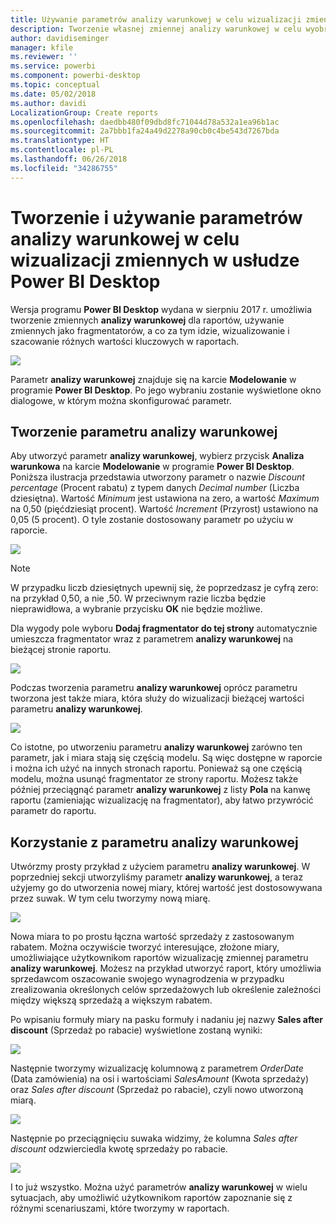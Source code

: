 ```yaml
---
title: Używanie parametrów analizy warunkowej w celu wizualizacji zmiennych w usłudze Power BI Desktop
description: Tworzenie własnej zmiennej analizy warunkowej w celu wyobrażenia i wizualizacji zmiennych w raportach usługi Power BI
author: davidiseminger
manager: kfile
ms.reviewer: ''
ms.service: powerbi
ms.component: powerbi-desktop
ms.topic: conceptual
ms.date: 05/02/2018
ms.author: davidi
LocalizationGroup: Create reports
ms.openlocfilehash: daedbb480f09dbd8fc71044d78a532a1ea96b1ac
ms.sourcegitcommit: 2a7bbb1fa24a49d2278a90cb0c4be543d7267bda
ms.translationtype: HT
ms.contentlocale: pl-PL
ms.lasthandoff: 06/26/2018
ms.locfileid: "34286755"
---
```

# <a name="create-and-use-a-what-if-parameter-to-visualize-variables-in-power-bi-desktop"></a>Tworzenie i używanie parametrów analizy warunkowej w celu wizualizacji zmiennych w usłudze Power BI Desktop
Wersja programu **Power BI Desktop** wydana w sierpniu 2017 r. umożliwia tworzenie zmiennych **analizy warunkowej** dla raportów, używanie zmiennych jako fragmentatorów, a co za tym idzie, wizualizowanie i szacowanie różnych wartości kluczowych w raportach.

![](media/desktop-what-if/what-if_01.png)

Parametr **analizy warunkowej** znajduje się na karcie **Modelowanie** w programie **Power BI Desktop**. Po jego wybraniu zostanie wyświetlone okno dialogowe, w którym można skonfigurować parametr.

## <a name="creating-a-what-if-parameter"></a>Tworzenie parametru analizy warunkowej
Aby utworzyć parametr **analizy warunkowej**, wybierz przycisk **Analiza warunkowa** na karcie **Modelowanie** w programie **Power BI Desktop**. Poniższa ilustracja przedstawia utworzony parametr o nazwie *Discount percentage* (Procent rabatu) z typem danych *Decimal number* (Liczba dziesiętna). Wartość *Minimum* jest ustawiona na zero, a wartość *Maximum* na 0,50 (pięćdziesiąt procent). Wartość *Increment* (Przyrost) ustawiono na 0,05 (5 procent). O tyle zostanie dostosowany parametr po użyciu w raporcie.

![](media/desktop-what-if/what-if_02.png)

> [!NOTE]
> W przypadku liczb dziesiętnych upewnij się, że poprzedzasz je cyfrą zero: na przykład 0,50, a nie ,50. W przeciwnym razie liczba będzie nieprawidłowa, a wybranie przycisku **OK** nie będzie możliwe.
> 
> 

Dla wygody pole wyboru **Dodaj fragmentator do tej strony** automatycznie umieszcza fragmentator wraz z parametrem **analizy warunkowej** na bieżącej stronie raportu.

![](media/desktop-what-if/what-if_03.png)

Podczas tworzenia parametru **analizy warunkowej** oprócz parametru tworzona jest także miara, która służy do wizualizacji bieżącej wartości parametru **analizy warunkowej**.

![](media/desktop-what-if/what-if_04.png)

Co istotne, po utworzeniu parametru **analizy warunkowej** zarówno ten parametr, jak i miara stają się częścią modelu. Są więc dostępne w raporcie i można ich użyć na innych stronach raportu. Ponieważ są one częścią modelu, można usunąć fragmentator ze strony raportu. Możesz także później przeciągnąć parametr **analizy warunkowej** z listy **Pola** na kanwę raportu (zamieniając wizualizację na fragmentator), aby łatwo przywrócić parametr do raportu.

## <a name="using-a-what-if-parameter"></a>Korzystanie z parametru analizy warunkowej
Utwórzmy prosty przykład z użyciem parametru **analizy warunkowej**. W poprzedniej sekcji utworzyliśmy parametr **analizy warunkowej**, a teraz użyjemy go do utworzenia nowej miary, której wartość jest dostosowywana przez suwak. W tym celu tworzymy nową miarę.

![](media/desktop-what-if/what-if_05.png)

Nowa miara to po prostu łączna wartość sprzedaży z zastosowanym rabatem. Można oczywiście tworzyć interesujące, złożone miary, umożliwiające użytkownikom raportów wizualizację zmiennej parametru **analizy warunkowej**. Możesz na przykład utworzyć raport, który umożliwia sprzedawcom oszacowanie swojego wynagrodzenia w przypadku zrealizowania określonych celów sprzedażowych lub określenie zależności między większą sprzedażą a większym rabatem.

Po wpisaniu formuły miary na pasku formuły i nadaniu jej nazwy **Sales after discount** (Sprzedaż po rabacie) wyświetlone zostaną wyniki:

![](media/desktop-what-if/what-if_06.png)

Następnie tworzymy wizualizację kolumnową z parametrem *OrderDate* (Data zamówienia) na osi i wartościami *SalesAmount* (Kwota sprzedaży) oraz *Sales after discount* (Sprzedaż po rabacie), czyli nowo utworzoną miarą.

![](media/desktop-what-if/what-if_07.png)

Następnie po przeciągnięciu suwaka widzimy, że kolumna *Sales after discount* odzwierciedla kwotę sprzedaży po rabacie.

![](media/desktop-what-if/what-if_08.png)

I to już wszystko. Można użyć parametrów **analizy warunkowej** w wielu sytuacjach, aby umożliwić użytkownikom raportów zapoznanie się z różnymi scenariuszami, które tworzymy w raportach.

